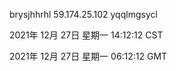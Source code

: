 brysjhhrhl 59.174.25.102 yqqlmgsycl

2021年 12月 27日 星期一 14:12:12 CST

2021年 12月 27日 星期一 06:12:12 GMT
